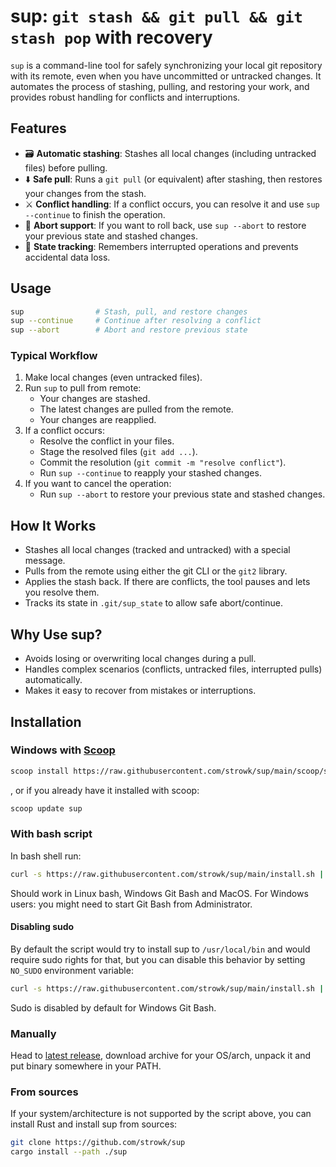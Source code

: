 # sup: `git stash && git pull && git stash pop` with recovery

`sup` is a command-line tool for safely synchronizing your local git repository with its remote, even when you have uncommitted or untracked changes. It automates the process of stashing, pulling, and restoring your work, and provides robust handling for conflicts and interruptions.

## Features

- 🗃️ **Automatic stashing**: Stashes all local changes (including untracked files) before pulling.
- ⬇️ **Safe pull**: Runs a `git pull` (or equivalent) after stashing, then restores your changes from the stash.
- ⚔️ **Conflict handling**: If a conflict occurs, you can resolve it and use `sup --continue` to finish the operation.
- 🛑 **Abort support**: If you want to roll back, use `sup --abort` to restore your previous state and stashed changes.
- 📝 **State tracking**: Remembers interrupted operations and prevents accidental data loss.

## Usage

```sh
sup                # Stash, pull, and restore changes
sup --continue     # Continue after resolving a conflict
sup --abort        # Abort and restore previous state
```

### Typical Workflow

1. Make local changes (even untracked files).
2. Run `sup` to pull from remote:
    - Your changes are stashed.
    - The latest changes are pulled from the remote.
    - Your changes are reapplied.
3. If a conflict occurs:
    - Resolve the conflict in your files.
    - Stage the resolved files (`git add ...`).
    - Commit the resolution (`git commit -m "resolve conflict"`).
    - Run `sup --continue` to reapply your stashed changes.
4. If you want to cancel the operation:
    - Run `sup --abort` to restore your previous state and stashed changes.

## How It Works

- Stashes all local changes (tracked and untracked) with a special message.
- Pulls from the remote using either the git CLI or the `git2` library.
- Applies the stash back. If there are conflicts, the tool pauses and lets you resolve them.
- Tracks its state in `.git/sup_state` to allow safe abort/continue.

## Why Use sup?

- Avoids losing or overwriting local changes during a pull.
- Handles complex scenarios (conflicts, untracked files, interrupted pulls) automatically.
- Makes it easy to recover from mistakes or interruptions.

## Installation

### Windows with [Scoop](https://github.com/ScoopInstaller/Scoop)

```bash
scoop install https://raw.githubusercontent.com/strowk/sup/main/scoop/sup.json
```

, or if you already have it installed with scoop:

```bash
scoop update sup
```

### With bash script

In bash shell run:

```bash
curl -s https://raw.githubusercontent.com/strowk/sup/main/install.sh | bash
```

Should work in Linux bash, Windows Git Bash and MacOS.
For Windows users: you might need to start Git Bash from Administrator.

#### Disabling sudo

By default the script would try to install sup to `/usr/local/bin` and would require sudo rights for that,
but you can disable this behavior by setting `NO_SUDO` environment variable:

```bash
curl -s https://raw.githubusercontent.com/strowk/sup/main/install.sh | NO_SUDO=1 bash
```

Sudo is disabled by default for Windows Git Bash.

### Manually

Head to [latest release](https://github.com/strowk/sup/releases/latest), download archive for your OS/arch, unpack it and put binary somewhere in your PATH.

### From sources

If your system/architecture is not supported by the script above,
you can install Rust and install sup from sources:

```bash
git clone https://github.com/strowk/sup
cargo install --path ./sup
```
